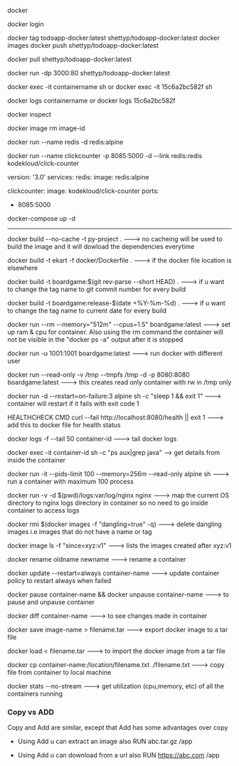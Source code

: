 docker

docker login

docker tag todoapp-docker:latest shettyp/todoapp-docker:latest
docker images
docker push shettyp/todoapp-docker:latest

docker pull shettyp/todoapp-docker:latest

docker run -dp 3000:80 shettyp/todoapp-docker:latest

docker exec -it containername sh
or
docker exec -it 15c6a2bc582f sh

docker logs containername
or
docker logs 15c6a2bc582f

docker inspect

docker image rm image-id

docker run --name redis -d redis:alpine

docker run --name clickcounter -p 8085:5000 -d --link redis:redis kodekloud/click-counter

version: '3.0'
services:
  redis:
  image: redis:alpine

  clickcounter:
  image: kodekloud/click-counter
  ports:
  - 8085:5000

docker-compose up -d

********************************************************************************

docker build --no-cache -t py-project .   --->  no cacheing will be used to build the image and it will dowload the dependencies everytime 

docker build -t ekart -f docker/Dockerfile .    --->   if the docker file location is elsewhere 

docker build -t boardgame:$(git rev-parse --short HEAD) .   --->  if u want to change the tag name to git commit number for every build

docker build -t boardgame:release-$(date +%Y-%m-%d) .   --->  if u want to change the tag name to current date for every build

docker run --rm --memory="512m" --cpus=1.5" boardgame:latest  --->  set up ram & cpu for container. Also using the rm command the container will not be visible in the "docker ps -a" output after it is stopped

docker run -u 1001:1001 boardgame:latest   --->  run docker with different user 

docker run --read-only -v /tmp --tmpfs /tmp -d -p 8080:8080 boardgame:latest   ---> this creates read only container with rw in /tmp only

docker run -d --restart=on-failure:3 alpine sh -c "sleep 1 && exit 1" ---> container will restart if it fails with exit code 1

HEALTHCHECK CMD curl --fail http://localhost:8080/health || exit 1 ---> add this to docker file for health status

docker logs -f --tail 50 container-id ---> tail docker logs  

docker exec -it container-id sh -c "ps aux|grep java" --> get details from inside the container

docker run -it --pids-limit 100 --memory=256m --read-only alpine sh ---> run a container with maximum 100 process

docker run -v -d $(pwd)/logs:var/log/nginx nginx ---> map the current OS directory to nginx logs directory in container so no need to go inside container to access logs

docker rmi $(docker images -f "dangling=true" -q) ---> delete dangling images i.e images that do not have a name or tag 

docker image ls -f "since=xyz:v1" ---> lists the images created after xyz:v1

docker rename oldname newname  ---> rename a container

docker update --restart=always container-name ---> update container policy to restart always when failed

docker pause container-name && docker unpause container-name ---> to pause and unpause container

docker diff container-name ---> to see changes made in container

docker save image-name > filename.tar ---> export docker image to a tar file

docker load < filename.tar ---> to import the docker image from a tar file

docker cp container-name:/location/filename.txt ./filename.txt ---> copy file from container to local machine

docker stats --no-stream ---> get utilization (cpu,memory, etc) of all the containers running 

### Copy vs ADD
Copy and Add are similar, except that Add has some advantages over copy

- Using Add u can extract an image also
RUN abc.tar.gz /app

- Using Add u can download from a url also
RUN https://abc.com /app
